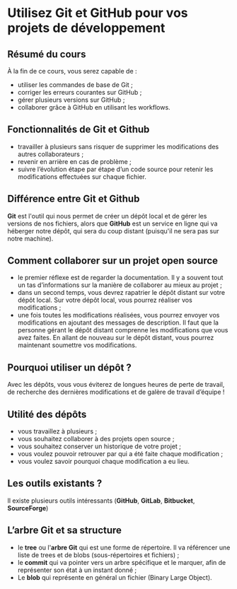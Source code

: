 # Utilisez Git et GitHub pour vos projets de développement

## Résumé du cours
À la fin de ce cours, vous serez capable de :
* utiliser les commandes de base de Git ;
* corriger les erreurs courantes sur GitHub ;
* gérer plusieurs versions sur GitHub ;
* collaborer grâce à GitHub en utilisant les workflows.

## Fonctionnalités de Git et Github
* travailler à plusieurs sans risquer de supprimer les modifications des autres collaborateurs ;
* revenir en arrière en cas de problème ;
* suivre l’évolution étape par étape d’un code source pour retenir les modifications effectuées sur chaque fichier.

## Différence entre Git et Github
**Git** est l'outil qui nous permet de créer un dépôt local et de gérer les versions de nos fichiers, alors que **GitHub** est un service en ligne qui va héberger notre dépôt, qui sera du coup distant (puisqu'il ne sera pas sur notre machine).

## Comment collaborer sur un projet open source
* le premier réflexe est de regarder la documentation. Il y a souvent tout un tas d’informations sur la manière de collaborer au mieux au projet ;
* dans un second temps, vous devrez rapatrier le dépôt distant sur votre dépôt local. Sur votre dépôt local, vous pourrez réaliser vos modifications ;
* une fois toutes les modifications réalisées, vous pourrez envoyer vos modifications en ajoutant des messages de description. Il faut que la personne gérant le dépôt distant comprenne les modifications que vous avez faites. En allant de nouveau sur le dépôt distant, vous pourrez maintenant soumettre vos modifications.  

## Pourquoi utiliser un dépôt ?
Avec les dépôts, vous vous éviterez de longues heures de perte de travail, de recherche des dernières modifications et de galère de travail d’équipe !

## Utilité des dépôts
* vous travaillez à plusieurs ;
* vous souhaitez collaborer à des projets open source ;
* vous souhaitez conserver un historique de votre projet ;
* vous voulez pouvoir retrouver par qui a été faite chaque modification ;
* vous voulez savoir pourquoi chaque modification a eu lieu.

## Les outils existants ?
Il existe plusieurs outils intéressants (**GitHub**, **GitLab**, **Bitbucket**, **SourceForge**)

## L’arbre Git et sa structure
* le **tree** ou l'**arbre Git** qui est une forme de répertoire. Il va référencer une liste de trees et de blobs (sous-répertoires et fichiers) ;
* le **commit** qui va pointer vers un arbre spécifique et le marquer, afin de représenter son état à un instant donné ;
* Le **blob** qui représente en général un fichier (Binary Large Object).
